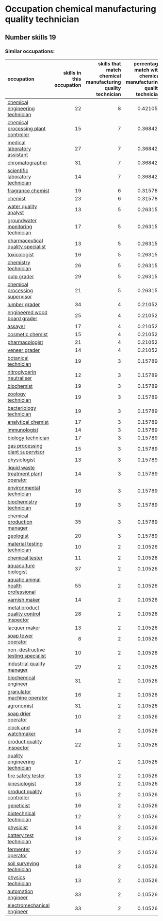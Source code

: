 # Occupation chemical manufacturing quality technician
## Number skills 19
### Similar occupations:
| occupation                                                                            |   skills in this occupation |   skills that match chemical manufacturing quality technician |   percentage match with chemical manufacturing quality technician |   skills not in chemical manufacturing quality technician |
|:--------------------------------------------------------------------------------------|----------------------------:|--------------------------------------------------------------:|------------------------------------------------------------------:|----------------------------------------------------------:|
| [chemical engineering technician](chemical_engineering_technician.md)                 |                          22 |                                                             8 |                                                          0.421053 |                                                        14 |
| [chemical processing plant controller](chemical_processing_plant_controller.md)       |                          15 |                                                             7 |                                                          0.368421 |                                                         8 |
| [medical laboratory assistant](medical_laboratory_assistant.md)                       |                          27 |                                                             7 |                                                          0.368421 |                                                        20 |
| [chromatographer](chromatographer.md)                                                 |                          31 |                                                             7 |                                                          0.368421 |                                                        24 |
| [scientific laboratory technician](scientific_laboratory_technician.md)               |                          14 |                                                             7 |                                                          0.368421 |                                                         7 |
| [fragrance chemist](fragrance_chemist.md)                                             |                          19 |                                                             6 |                                                          0.315789 |                                                        13 |
| [chemist](chemist.md)                                                                 |                          23 |                                                             6 |                                                          0.315789 |                                                        17 |
| [water quality analyst](water_quality_analyst.md)                                     |                          13 |                                                             5 |                                                          0.263158 |                                                         8 |
| [groundwater monitoring technician](groundwater_monitoring_technician.md)             |                          17 |                                                             5 |                                                          0.263158 |                                                        12 |
| [pharmaceutical quality specialist](pharmaceutical_quality_specialist.md)             |                          13 |                                                             5 |                                                          0.263158 |                                                         8 |
| [toxicologist](toxicologist.md)                                                       |                          16 |                                                             5 |                                                          0.263158 |                                                        11 |
| [chemistry technician](chemistry_technician.md)                                       |                          26 |                                                             5 |                                                          0.263158 |                                                        21 |
| [pulp grader](pulp_grader.md)                                                         |                          29 |                                                             5 |                                                          0.263158 |                                                        24 |
| [chemical processing supervisor](chemical_processing_supervisor.md)                   |                          21 |                                                             5 |                                                          0.263158 |                                                        16 |
| [lumber grader](lumber_grader.md)                                                     |                          34 |                                                             4 |                                                          0.210526 |                                                        30 |
| [engineered wood board grader](engineered_wood_board_grader.md)                       |                          25 |                                                             4 |                                                          0.210526 |                                                        21 |
| [assayer](assayer.md)                                                                 |                          17 |                                                             4 |                                                          0.210526 |                                                        13 |
| [cosmetic chemist](cosmetic_chemist.md)                                               |                          15 |                                                             4 |                                                          0.210526 |                                                        11 |
| [pharmacologist](pharmacologist.md)                                                   |                          21 |                                                             4 |                                                          0.210526 |                                                        17 |
| [veneer grader](veneer_grader.md)                                                     |                          14 |                                                             4 |                                                          0.210526 |                                                        10 |
| [botanical technician](botanical_technician.md)                                       |                          19 |                                                             3 |                                                          0.157895 |                                                        16 |
| [nitroglycerin neutraliser](nitroglycerin_neutraliser.md)                             |                          12 |                                                             3 |                                                          0.157895 |                                                         9 |
| [biochemist](biochemist.md)                                                           |                          19 |                                                             3 |                                                          0.157895 |                                                        16 |
| [zoology technician](zoology_technician.md)                                           |                          19 |                                                             3 |                                                          0.157895 |                                                        16 |
| [bacteriology technician](bacteriology_technician.md)                                 |                          19 |                                                             3 |                                                          0.157895 |                                                        16 |
| [analytical chemist](analytical_chemist.md)                                           |                          17 |                                                             3 |                                                          0.157895 |                                                        14 |
| [immunologist](immunologist.md)                                                       |                          14 |                                                             3 |                                                          0.157895 |                                                        11 |
| [biology technician](biology_technician.md)                                           |                          17 |                                                             3 |                                                          0.157895 |                                                        14 |
| [gas processing plant supervisor](gas_processing_plant_supervisor.md)                 |                          15 |                                                             3 |                                                          0.157895 |                                                        12 |
| [physiologist](physiologist.md)                                                       |                          13 |                                                             3 |                                                          0.157895 |                                                        10 |
| [liquid waste treatment plant operator](liquid_waste_treatment_plant_operator.md)     |                          14 |                                                             3 |                                                          0.157895 |                                                        11 |
| [environmental technician](environmental_technician.md)                               |                          16 |                                                             3 |                                                          0.157895 |                                                        13 |
| [biochemistry technician](biochemistry_technician.md)                                 |                          19 |                                                             3 |                                                          0.157895 |                                                        16 |
| [chemical production manager](chemical_production_manager.md)                         |                          35 |                                                             3 |                                                          0.157895 |                                                        32 |
| [geologist](geologist.md)                                                             |                          20 |                                                             3 |                                                          0.157895 |                                                        17 |
| [material testing technician](material_testing_technician.md)                         |                          10 |                                                             2 |                                                          0.105263 |                                                         8 |
| [chemical tester](chemical_tester.md)                                                 |                          11 |                                                             2 |                                                          0.105263 |                                                         9 |
| [aquaculture biologist](aquaculture_biologist.md)                                     |                          37 |                                                             2 |                                                          0.105263 |                                                        35 |
| [aquatic animal health professional](aquatic_animal_health_professional.md)           |                          55 |                                                             2 |                                                          0.105263 |                                                        53 |
| [varnish maker](varnish_maker.md)                                                     |                          14 |                                                             2 |                                                          0.105263 |                                                        12 |
| [metal product quality control inspector](metal_product_quality_control_inspector.md) |                          28 |                                                             2 |                                                          0.105263 |                                                        26 |
| [lacquer maker](lacquer_maker.md)                                                     |                          13 |                                                             2 |                                                          0.105263 |                                                        11 |
| [soap tower operator](soap_tower_operator.md)                                         |                           8 |                                                             2 |                                                          0.105263 |                                                         6 |
| [non-destructive testing specialist](non-destructive_testing_specialist.md)           |                          10 |                                                             2 |                                                          0.105263 |                                                         8 |
| [industrial quality manager](industrial_quality_manager.md)                           |                          29 |                                                             2 |                                                          0.105263 |                                                        27 |
| [biochemical engineer](biochemical_engineer.md)                                       |                          31 |                                                             2 |                                                          0.105263 |                                                        29 |
| [granulator machine operator](granulator_machine_operator.md)                         |                          16 |                                                             2 |                                                          0.105263 |                                                        14 |
| [agronomist](agronomist.md)                                                           |                          31 |                                                             2 |                                                          0.105263 |                                                        29 |
| [soap drier operator](soap_drier_operator.md)                                         |                          10 |                                                             2 |                                                          0.105263 |                                                         8 |
| [clock and watchmaker](clock_and_watchmaker.md)                                       |                          14 |                                                             2 |                                                          0.105263 |                                                        12 |
| [product quality inspector](product_quality_inspector.md)                             |                          22 |                                                             2 |                                                          0.105263 |                                                        20 |
| [quality engineering technician](quality_engineering_technician.md)                   |                          17 |                                                             2 |                                                          0.105263 |                                                        15 |
| [fire safety tester](fire_safety_tester.md)                                           |                          13 |                                                             2 |                                                          0.105263 |                                                        11 |
| [kinesiologist](kinesiologist.md)                                                     |                          18 |                                                             2 |                                                          0.105263 |                                                        16 |
| [product quality controller](product_quality_controller.md)                           |                          15 |                                                             2 |                                                          0.105263 |                                                        13 |
| [geneticist](geneticist.md)                                                           |                          16 |                                                             2 |                                                          0.105263 |                                                        14 |
| [biotechnical technician](biotechnical_technician.md)                                 |                          12 |                                                             2 |                                                          0.105263 |                                                        10 |
| [physicist](physicist.md)                                                             |                          14 |                                                             2 |                                                          0.105263 |                                                        12 |
| [battery test technician](battery_test_technician.md)                                 |                          18 |                                                             2 |                                                          0.105263 |                                                        16 |
| [fermenter operator](fermenter_operator.md)                                           |                          12 |                                                             2 |                                                          0.105263 |                                                        10 |
| [soil surveying technician](soil_surveying_technician.md)                             |                          18 |                                                             2 |                                                          0.105263 |                                                        16 |
| [physics technician](physics_technician.md)                                           |                          13 |                                                             2 |                                                          0.105263 |                                                        11 |
| [automation engineer](automation_engineer.md)                                         |                          33 |                                                             2 |                                                          0.105263 |                                                        31 |
| [electromechanical engineer](electromechanical_engineer.md)                           |                          33 |                                                             2 |                                                          0.105263 |                                                        31 |
